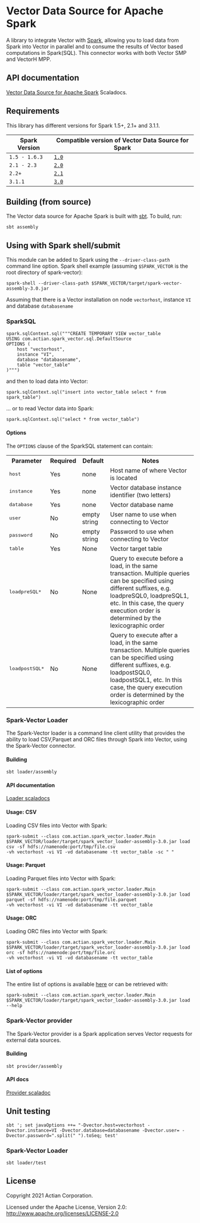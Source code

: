 
# Vector Data Source for Apache Spark

A library to integrate Vector with [Spark](https://spark.apache.org/), allowing you to load data from Spark into Vector in parallel and to consume the results of Vector based computations in Spark(SQL).
This connector works with both Vector SMP and VectorH MPP.

## API documentation

[Vector Data Source for Apache Spark](http://actiancorp.github.io/spark-vector/#com.actian.spark_vector.package) Scaladocs.

## Requirements

This library has different versions for Spark 1.5+, 2.1+ and 3.1.1.

| Spark Version | Compatible version of Vector Data Source for Spark |
| ------------- | -------------------------------------------------- |
| `1.5 - 1.6.3` | [`1.0`](https://alm.actian.com/bitbucket/projects/SVC/repos/spark-vector/browse?at=refs%2Fheads%2F1.0.x) |
| `2.1 - 2.3`   | [`2.0`](https://alm.actian.com/bitbucket/projects/SVC/repos/spark-vector/browse?at=refs%2Fheads%2F2.0.x) |
| `2.2+`        | [`2.1`](https://alm.actian.com/bitbucket/projects/SVC/repos/spark-vector/browse?at=refs%2Fheads%2F2.1.x) |
| `3.1.1`       | [`3.0`](https://alm.actian.com/bitbucket/projects/SVC/repos/spark-vector/browse?at=refs%2Fheads%2F3.0.x) |

## Building (from source)

The Vector data source for Apache Spark is built with [sbt](http://www.scala-sbt.org/). To build, run:

    sbt assembly

## Using with Spark shell/submit
This module can be added to Spark using the `--driver-class-path` command line option. Spark shell example (assuming `$SPARK_VECTOR` is the root directory of spark-vector):

    spark-shell --driver-class-path $SPARK_VECTOR/target/spark-vector-assembly-3.0.jar

Assuming that there is a Vector installation on node `vectorhost`, instance `VI` and database `databasename`

### SparkSQL

```
spark.sqlContext.sql("""CREATE TEMPORARY VIEW vector_table
USING com.actian.spark_vector.sql.DefaultSource
OPTIONS (
    host "vectorhost",
    instance "VI",
    database "databasename",
    table "vector_table"
)""")
```

and then to load data into Vector:

    spark.sqlContext.sql("insert into vector_table select * from spark_table")

... or to read Vector data into Spark:

    spark.sqlContext.sql("select * from vector_table")

#### Options
The `OPTIONS` clause of the SparkSQL statement can contain:
<table cellpadding="3" cellspacing="3">
 <tr>
    <th>Parameter</th>
    <th>Required</th>
    <th>Default</th>
    <th>Notes</th>
 </tr>
 <tr>
    <td><tt>host</tt></td>
    <td>Yes</td>
    <td>none</td>
    <td>Host name of where Vector is located</td>
 </tr>
 <tr>
    <td><tt>instance</tt></td>
    <td>Yes</td>
    <td>none</td>
    <td>Vector database instance identifier (two letters)</td>
 </tr>
 <tr>
    <td><tt>database</tt></td>
    <td>Yes</td>
    <td>none</td>
    <td>Vector database name</td>
 </tr>
 <tr>
    <td><tt>user</tt></td>
    <td>No</td>
    <td>empty string</td>
   <td>User name to use when connecting to Vector</td>
 </tr>
 <tr>
    <td><tt>password</tt></td>
    <td>No</td>
    <td>empty string</td>
    <td>Password to use when connecting to Vector</td>
 </tr>
 <tr>
    <td><tt>table</tt></td>
    <td>Yes</td>
    <td>None</td>
    <td>Vector target table</td>
 </tr>
 <tr>
    <td><tt>loadpreSQL*</tt></td>
    <td>No</td>
    <td>None</td>
    <td>Query to execute before a load, in the same transaction. Multiple queries can be specified using different suffixes, e.g.  loadpreSQL0, loadpreSQL1, etc. In this case, the query execution order is determined by the lexicographic order
    </td>
 </tr>
 <tr>
    <td><tt>loadpostSQL*</tt></td>
    <td>No</td>
    <td>None</td>
    <td>Query to execute after a load, in the same transaction. Multiple queries can be specified using different suffixes, e.g.  loadpostSQL0, loadpostSQL1, etc. In this case, the query execution order is determined by the lexicographic order
    </td>
 </tr>
</table>

### Spark-Vector Loader

The Spark-Vector loader is a command line client utility that provides the ability to load CSV,Parquet and ORC files through Spark into Vector, using the Spark-Vector connector.

#### Building

    sbt loader/assembly

#### API documentation

[Loader scaladocs](http://actiancorp.github.io/spark-vector/loader/#com.actian.spark_vector.loader.package)

#### Usage: CSV

Loading CSV files into Vector with Spark:

```
spark-submit --class com.actian.spark_vector.loader.Main $SPARK_VECTOR/loader/target/spark_vector_loader-assembly-3.0.jar load csv -sf hdfs://namenode:port/tmp/file.csv
-vh vectorhost -vi VI -vd databasename -tt vector_table -sc " "
```

#### Usage: Parquet

Loading Parquet files into Vector with Spark:

```
spark-submit --class com.actian.spark_vector.loader.Main $SPARK_VECTOR/loader/target/spark_vector_loader-assembly-3.0.jar load parquet -sf hdfs://namenode:port/tmp/file.parquet
-vh vectorhost -vi VI -vd databasename -tt vector_table
```

#### Usage: ORC

Loading ORC files into Vector with Spark:

```
spark-submit --class com.actian.spark_vector.loader.Main $SPARK_VECTOR/loader/target/spark_vector_loader-assembly-3.0.jar load orc -sf hdfs://namenode:port/tmp/file.orc
-vh vectorhost -vi VI -vd databasename -tt vector_table
```

#### List of options

The entire list of options is available [here](http://actiancorp.github.io/spark-vector/loader/#com.actian.spark_vector.loader.parsers.Args$) or can be retrieved with:

```
spark-submit --class com.actian.spark_vector.loader.Main $SPARK_VECTOR/loader/target/spark_vector_loader-assembly-3.0.jar load --help
```

### Spark-Vector provider

The Spark-Vector provider is a Spark application serves Vector requests for external data sources.

#### Building

    sbt provider/assembly

#### API docs

[Provider scaladoc](http://actiancorp.github.io/spark-vector/provider/#com.actian.spark_vector.provider.package)


## Unit testing

    sbt '; set javaOptions ++= "-Dvector.host=vectorhost -Dvector.instance=VI -Dvector.database=databasename -Dvector.user= -Dvector.password=".split(" ").toSeq; test'

### Spark-Vector Loader

    sbt loader/test

## License

Copyright 2021 Actian Corporation.

Licensed under the Apache License, Version 2.0: http://www.apache.org/licenses/LICENSE-2.0
